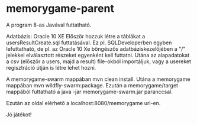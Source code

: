 ﻿# memorygame-parent

A program 8-as Javával futtatható.

Adatbázis:
Oracle 10 XE
Először hozzuk létre a táblákat a usersResultCreate.sql futtatásával.
Ez pl. SQLDeveloperben egyben lefuttatható,
de pl. az Oracle 10 Xe böngészős adatbáziskezelőjében a "/" jelekkel elválasztott részeket egyenként kell futtatni.
Utána az alapadatokat a csv (először a users, majd a result) file-okból importáljuk,
vagy a usereket regisztráció útján is létre lehet hozni.

A memorygame-swarm mappában mvn clean install.
Utána a memorygame mappában mvn wildfly-swarm:package.
Ezután a memorygame/target mappából futtatható a java -jar memorygame-swarm.jar paranccsal.

Ezután az oldal elérhető a localhost:8080/memorygame url-en.

Jó játékot!
